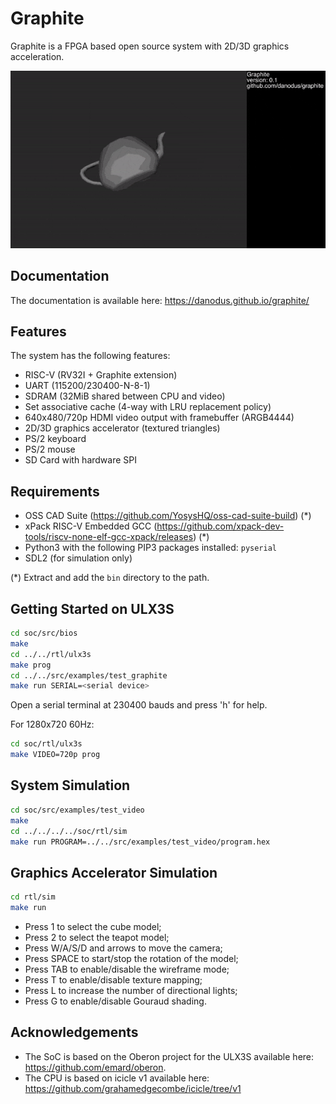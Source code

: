 # Graphite

Graphite is a FPGA based open source system with 2D/3D graphics acceleration.

![Utah Teapot](doc/teapot.gif)

## Documentation

The documentation is available here: https://danodus.github.io/graphite/

## Features

The system has the following features:

- RISC-V (RV32I + Graphite extension)
- UART (115200/230400-N-8-1)
- SDRAM (32MiB shared between CPU and video)
- Set associative cache (4-way with LRU replacement policy)
- 640x480/720p HDMI video output with framebuffer (ARGB4444)
- 2D/3D graphics accelerator (textured triangles)
- PS/2 keyboard
- PS/2 mouse
- SD Card with hardware SPI

## Requirements

- OSS CAD Suite (https://github.com/YosysHQ/oss-cad-suite-build) (*)
- xPack RISC-V Embedded GCC (https://github.com/xpack-dev-tools/riscv-none-elf-gcc-xpack/releases) (*)
- Python3 with the following PIP3 packages installed: `pyserial`
- SDL2 (for simulation only)

(*) Extract and add the `bin` directory to the path.

## Getting Started on ULX3S

```bash
cd soc/src/bios
make
cd ../../rtl/ulx3s
make prog
cd ../../src/examples/test_graphite
make run SERIAL=<serial device>
```

Open a serial terminal at 230400 bauds and press 'h' for help.

For 1280x720 60Hz:
```bash
cd soc/rtl/ulx3s
make VIDEO=720p prog
```

## System Simulation

```bash
cd soc/src/examples/test_video
make
cd ../../../../soc/rtl/sim
make run PROGRAM=../../src/examples/test_video/program.hex
```

## Graphics Accelerator Simulation

```bash
cd rtl/sim
make run
```

- Press 1 to select the cube model;
- Press 2 to select the teapot model;
- Press W/A/S/D and arrows to move the camera;
- Press SPACE to start/stop the rotation of the model;
- Press TAB to enable/disable the wireframe mode;
- Press T to enable/disable texture mapping;
- Press L to increase the number of directional lights;
- Press G to enable/disable Gouraud shading.

## Acknowledgements

- The SoC is based on the Oberon project for the ULX3S available here: https://github.com/emard/oberon.
- The CPU is based on icicle v1 available here: https://github.com/grahamedgecombe/icicle/tree/v1
